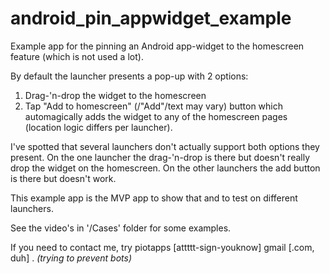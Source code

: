 # android_pin_appwidget_example
Example app for the pinning an Android app-widget to the homescreen feature (which is not used a lot).

By default the launcher presents a pop-up with 2 options:
1. Drag-'n-drop the widget to the homescreen
2. Tap "Add to homescreen" (/"Add"/text may vary) button which automagically adds the widget to any of the homescreen pages (location logic differs per launcher).


I've spotted that several launchers don't actually support both options they present. On the one launcher the drag-'n-drop is there but doesn't really drop the widget on the homescreen. On the other launchers the add button is there but doesn't work.

This example app is the MVP app to show that and to test on different launchers.

See the video's in '/Cases' folder for some examples.

If you need to contact me, try piotapps [attttt-sign-youknow] gmail [.com, duh] . _(trying to prevent bots)_

